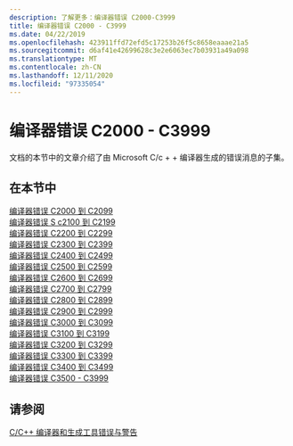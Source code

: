 ```yaml
---
description: 了解更多：编译器错误 C2000-C3999
title: 编译器错误 C2000 - C3999
ms.date: 04/22/2019
ms.openlocfilehash: 423911ffd72efd5c17253b26f5c8658eaaae21a5
ms.sourcegitcommit: d6af41e42699628c3e2e6063ec7b03931a49a098
ms.translationtype: MT
ms.contentlocale: zh-CN
ms.lasthandoff: 12/11/2020
ms.locfileid: "97335054"
---
```

# <a name="compiler-errors-c2000---c3999"></a>编译器错误 C2000 - C3999

文档的本节中的文章介绍了由 Microsoft C/c + + 编译器生成的错误消息的子集。

## <a name="in-this-section"></a>在本节中

[编译器错误 C2000 到 C2099](../compiler-errors-1/compiler-errors-c2001-through-c2099.md) \
[编译器错误 S c2100 到 C2199](../compiler-errors-1/compiler-errors-c2100-through-c2199.md) \
[编译器错误 C2200 到 C2299](../compiler-errors-1/compiler-errors-c2200-through-c2299.md) \
[编译器错误 C2300 到 C2399](../compiler-errors-1/compiler-errors-c2300-through-c2399.md) \
[编译器错误 C2400 到 C2499](../compiler-errors-1/compiler-errors-c2400-through-c2499.md) \
[编译器错误 C2500 到 C2599](../compiler-errors-2/compiler-errors-c2500-through-c2599.md) \
[编译器错误 C2600 到 C2699](../compiler-errors-2/compiler-errors-c2600-through-c2699.md) \
[编译器错误 C2700 到 C2799](../compiler-errors-2/compiler-errors-c2700-through-c2799.md) \
[编译器错误 C2800 到 C2899](../compiler-errors-2/compiler-errors-c2800-through-c2899.md) \
[编译器错误 C2900 到 C2999](../compiler-errors-2/compiler-errors-c2900-through-c3499.md) \
[编译器错误 C3000 到 C3099](../compiler-errors-2/compiler-errors-c3000-through-c3099.md) \
[编译器错误 C3100 到 C3199](../compiler-errors-2/compiler-errors-c3100-through-c3199.md) \
[编译器错误 C3200 到 C3299](../compiler-errors-2/compiler-errors-c3200-through-c3299.md) \
[编译器错误 C3300 到 C3399](../compiler-errors-2/compiler-errors-c3300-through-c3399.md) \
[编译器错误 C3400 到 C3499](../compiler-errors-2/compiler-errors-c3400-through-c3499.md) \
[编译器错误 C3500 - C3999](../compiler-errors-2/compiler-errors-c3500-through-c3999.md)

## <a name="see-also"></a>请参阅

[C/C++ 编译器和生成工具错误与警告](../compiler-errors-1/c-cpp-build-errors.md)
